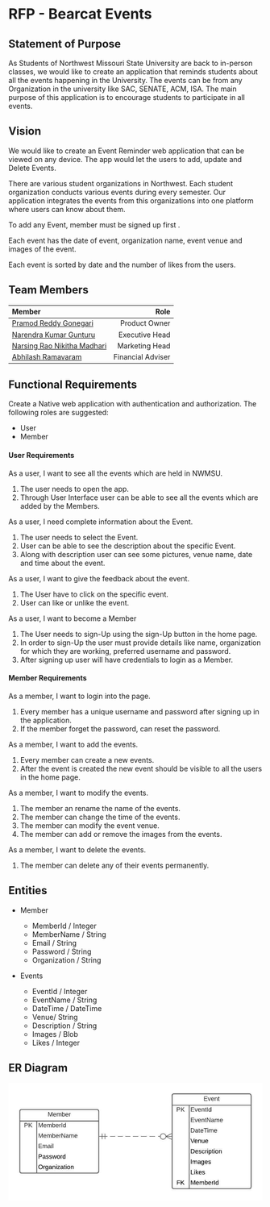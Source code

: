# RFP - Bearcat Events

## Statement of Purpose

As Students of Northwest Missouri State University are back to in-person classes, we would like to create an application that reminds students about all the events happening in the University. The events can be from any Organization in the university like SAC, SENATE, ACM, ISA. The main purpose of this application is to encourage students to participate in all events.

## Vision

We would like to create an Event Reminder web application that can be viewed on any  device. 
The app would let the users to add, update and Delete Events.

There are various student organizations in Northwest. Each student organization conducts various events during every semester. 
Our application integrates the events from this organizations into one platform where users can know about them.

To add any Event, member must be signed up first .

Each event has the date of event, organization name, event venue and images of the event.

Each event is sorted by date and the number of likes from the users.

## Team Members
|Member| Role|
|:------|---:|
|[Pramod Reddy Gonegari](https://github.com/pramod096) | Product Owner
| [Narendra Kumar Gunturu](https://github.com/Narendra-kumar-Gunturu) | Executive Head
| [Narsing Rao Nikitha Madhari](https://github.com/NikithaMN-05) | Marketing Head
| [Abhilash Ramavaram](https://github.com/AbhiRam0099) | Financial Adviser

## Functional Requirements

Create a Native web application with authentication and authorization.
The following roles are suggested:

 - User
 - Member

#### User Requirements

As a user, I want to see all the events which are held in NWMSU.

1. The user needs to open the app.
1. Through User Interface user can be able to see all the events which are added by the Members.

As a user, I need complete information about the Event.

1. The user needs to select the Event.
1. User can be able to see the description about the specific Event.
1. Along with description user can see some pictures, venue name, date and time about the event.

As a user, I want to give the feedback about the event.

1. The User have to click on the specific event.
1. User can like or unlike the event.

As a user, I want to become a Member

1. The User needs to sign-Up using the sign-Up button in the home page.
1. In order to sign-Up the user must provide details like name, organization for which they are working, preferred username and password.
1. After signing up user will have credentials to login as a Member.

#### Member Requirements

As a member, I want to login into the page.

1. Every member has a unique username and password after signing up in the application.
1. If the member forget the password, can reset the password.

As a member, I want to add the events.

1. Every member can create a new events.
1. After the event is created the new event should be visible to all the users in the home page.

As a member, I want to modify the events.

1. The member an rename the name of the events.
1. The member can change the time of the events.
1. The member can modify the event venue.
1. The member can add or remove the images from the events.

 
As a member, I want to delete the events.

1. The member can delete any of their events permanently.

## Entities

- Member
    - MemberId / Integer
    - MemberName / String
    - Email / String
    - Password / String
    - Organization / String
    
    
 - Events
 
    - EventId / Integer
    - EventName / String
    - DateTime / DateTime
    - Venue/ String
    - Description / String
    - Images / Blob
    - Likes / Integer

## ER Diagram

![ER DIAGRAM](Images/ER_Diagram.jpeg)
    

